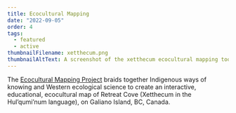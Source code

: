 ```yaml
---
title: Ecocultural Mapping
date: "2022-09-05"
order: 4
tags:
  - featured
  - active
thumbnailFilename: xetthecum.png
thumbnailAltText: A screenshot of the xetthecum ecocultural mapping tool.
---
```

The [Ecocultural Mapping Project](/ecocultural-mapping-project/) braids together Indigenous ways of
knowing and Western ecological science to create an interactive, educational, ecocultural map of
Retreat Cove (Xetthecum in the Hul’qumi’num language), on Galiano Island, BC, Canada.
